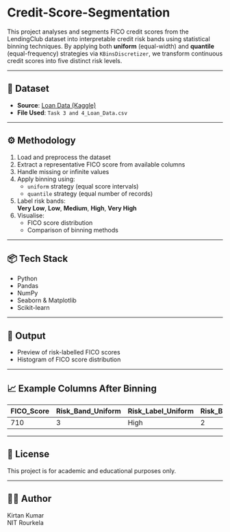 # Credit-Score-Segmentation
This project analyses and segments FICO credit scores from the LendingClub dataset into interpretable credit risk bands using statistical binning techniques. By applying both **uniform** (equal-width) and **quantile** (equal-frequency) strategies via `KBinsDiscretizer`, we transform continuous credit scores into five distinct risk levels.

---

## 📁 Dataset

- **Source**: [Loan Data (Kaggle)](https://www.kaggle.com/datasets/kirtankumar/fico-score)
- **File Used**: `Task 3 and 4_Loan_Data.csv`

---

## ⚙️ Methodology

1. Load and preprocess the dataset
2. Extract a representative FICO score from available columns
3. Handle missing or infinite values
4. Apply binning using:
   - `uniform` strategy (equal score intervals)
   - `quantile` strategy (equal number of records)
5. Label risk bands:  
   **Very Low**, **Low**, **Medium**, **High**, **Very High**
6. Visualise:
   - FICO score distribution
   - Comparison of binning methods

---

## 📦 Tech Stack

- Python
- Pandas
- NumPy
- Seaborn & Matplotlib
- Scikit-learn

---

## 📌 Output

- Preview of risk-labelled FICO scores
- Histogram of FICO score distribution

---

## 📈 Example Columns After Binning

| FICO_Score | Risk_Band_Uniform | Risk_Label_Uniform | Risk_Band_Quantile | Risk_Label_Quantile |
|------------|-------------------|---------------------|---------------------|----------------------|
| 710        | 3                 | High                | 2                   | Medium               |

---

## 📄 License

This project is for academic and educational purposes only.

---

## 🙋‍♂️ Author

Kirtan Kumar  
NIT Rourkela
